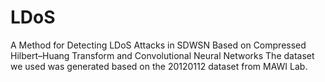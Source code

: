 # LDoS
A Method for Detecting LDoS Attacks in SDWSN Based on Compressed Hilbert–Huang Transform and Convolutional Neural Networks
The dataset we used was generated based on the 20120112 dataset from MAWI Lab.
